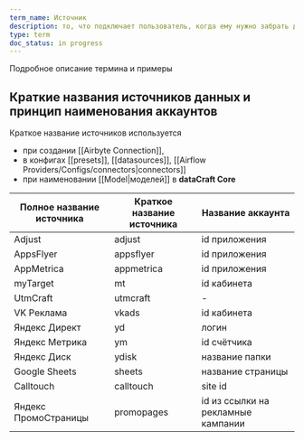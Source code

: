 ```yaml
---
term_name: Источник
description: то, что подключает пользователь, когда ему нужно забрать данные
type: term
doc_status: in progress
---
```


Подробное описание термина и примеры


## Краткие названия источников данных и принцип наименования аккаунтов

Краткое название источников используется 
- при создании [[Airbyte Connection]], 
- в конфигах [[presets]], [[datasources]], [[Airflow Providers/Configs/connectors|connectors]]
- при наименовании [[Model|моделей]] в **dataCraft Core**

| **Полное название источника** | **Краткое название источника** | **Название аккаунта**          |
| --------------------------------- | ---------------------------------- | ---------------------------------- |
| Adjust                            | adjust                             | id приложения                      |
| AppsFlyer                         | appsflyer                          | id приложения                      |
| AppMetrica                        | appmetrica                         | id приложения                      |
| myTarget                          | mt                                 | id кабинета                        |
| UtmCraft                          | utmcraft                           | -                                  |
| VK Реклама                        | vkads                              | id кабинета                        |
| Яндекс Директ                     | yd                                 | логин                              |
| Яндекс Метрика                    | ym                                 | id счётчика                        |
| Яндекс Диск                       | ydisk                              | название папки                     |
| Google Sheets                     | sheets                             | название страницы                  |
| Calltouch                         | calltouch                          | site id                            |
| Яндекс ПромоСтраницы              | promopages                         | id из ссылки на рекламные кампании |
